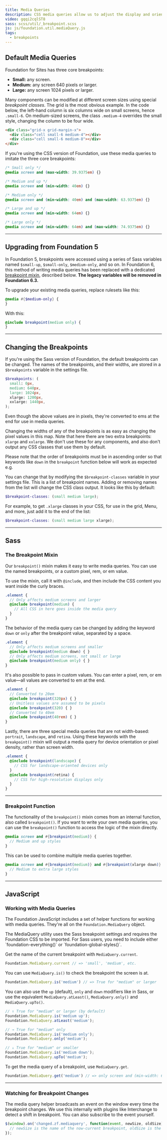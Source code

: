```yaml
---
title: Media Queries
description: CSS media queries allow us to adjust the display and orientation of content at different screen sizes.
video: gqqi2cqlST8
sass: scss/util/_breakpoint.scss
js: js/foundation.util.mediaQuery.js
tags:
  - breakpoints
---
```


<!-- <div class="callout training-callout">
  <p>Build better websites and apps, code cleaner, and become a better front-end developer with Foundation training. We're running two online webinar training sessions this month where we break down how to get the most out of Foundation and leap ahead skillwise.</p>
  <a href="https://zurb.com/university/courses" target="_blank"> Get registered →</a>
</div> -->

## Default Media Queries

Foundation for Sites has three core breakpoints:

- **Small:** any screen.
- **Medium:** any screen 640 pixels or larger.
- **Large:** any screen 1024 pixels or larger.

Many components can be modified at different screen sizes using special *breakpoint classes*. The grid is the most obvious example. In the code below, the left-hand column is six columns wide on small screens, hence `.small-6`. On medium-sized screens, the class `.medium-4` overrides the small style, changing the column to be four wide.

```html
<div class="grid-x grid-margin-x">
  <div class="cell small-6 medium-4"></div>
  <div class="cell small-6 medium-8"></div>
</div>
```

If you're using the CSS version of Foundation, use these media queries to imitate the three core breakpoints:

```css
/* Small only */
@media screen and (max-width: 39.9375em) {}

/* Medium and up */
@media screen and (min-width: 40em) {}

/* Medium only */
@media screen and (min-width: 40em) and (max-width: 63.9375em) {}

/* Large and up */
@media screen and (min-width: 64em) {}

/* Large only */
@media screen and (min-width: 64em) and (max-width: 74.9375em) {}
```

---

## Upgrading from Foundation 5

In Foundation 5, breakpoints were accessed using a series of Sass variables named `$small-up`, `$small-only`, `$medium-only`, and so on. In Foundation 6, this method of writing media queries has been replaced with a dedicated [breakpoint mixin](#the-breakpoint-mixin), described below. **The legacy variables will be removed in Foundation 6.3.**

To upgrade your existing media queries, replace rulesets like this:

```scss
@media #{$medium-only} {
}
```

With this:

```scss
@include breakpoint(medium only) {
}
```

---

## Changing the Breakpoints

If you're using the Sass version of Foundation, the default breakpoints can be changed. The names of the breakpoints, and their widths, are stored in a `$breakpoints` variable in the settings file.

```scss
$breakpoints: (
  small: 0px,
  medium: 640px,
  large: 1024px,
  xlarge: 1200px,
  xxlarge: 1440px,
);
```

<div class="primary callout">
  <p>Even though the above values are in pixels, they're converted to ems at the end for use in media queries.</p>
</div>

Changing the widths of any of the breakpoints is as easy as changing the pixel values in this map. Note that here there are two extra breakpoints: `xlarge` and `xxlarge`. We don't use these for any components, and also don't output any CSS classes that use them by default.

Please note that the order of breakpoints must be in ascending order so that keywords like `down` in the `breakpoint` function below will work as expected e.g.


You can change that by modifying the `$breakpoint-classes` variable in your settings file. This is a list of breakpoint names. Adding or removing names from the list will change the CSS class output. It looks like this by default:

```scss
$breakpoint-classes: (small medium large);
```

For example, to get `.xlarge` classes in your CSS, for use in the grid, Menu, and more, just add it to the end of the list:

```scss
$breakpoint-classes: (small medium large xlarge);
```

---

## Sass

### The Breakpoint Mixin

Our `breakpoint()` mixin makes it easy to write media queries. You can use the named breakpoints, or a custom pixel, rem, or em value.

To use the mixin, call it with `@include`, and then include the CSS content you want inside the curly braces.

```scss
.element {
  // Only affects medium screens and larger
  @include breakpoint(medium) {
    // All CSS in here goes inside the media query
  }
}
```

The behavior of the media query can be changed by adding the keyword `down` or `only` after the breakpoint value, separated by a space.

```scss
.element {
  // Only affects medium screens and smaller
  @include breakpoint(medium down) { }
  // Only affects medium screens, not small or large
  @include breakpoint(medium only) { }
}
```

It's also possible to pass in custom values. You can enter a pixel, rem, or em value&mdash;all values are converted to em at the end.

```scss
.element {
  // Converted to 20em
  @include breakpoint(320px) { }
  // Unitless values are assumed to be pixels
  @include breakpoint(320) { }
  // Converted to 40em
  @include breakpoint(40rem) { }
}
```

Lastly, there are three special media queries that are not width-based: `portrait`, `landscape`, and `retina`. Using these keywords with the `breakpoint()` mixin will output a media query for device orientation or pixel density, rather than screen width.

```scss
.element {
  @include breakpoint(landscape) {
    // CSS for landscape-oriented devices only
  }
  @include breakpoint(retina) {
    // CSS for high-resolution displays only
  }
}
```

---

### Breakpoint Function

The functionality of the `breakpoint()` mixin comes from an internal function, also called `breakpoint()`. If you want to write your own media queries, you can use the `breakpoint()` function to access the logic of the mixin directly.

```scss
@media screen and #{breakpoint(medium)} {
  // Medium and up styles
}
```

This can be used to combine multiple media queries together.

```scss
@media screen and #{breakpoint(medium)} and #{breakpoint(xlarge down)} {
  // Medium to extra large styles
}
```

---

## JavaScript

### Working with Media Queries

The Foundation JavaScript includes a set of helper functions for working with media queries. They're all on the `Foundation.MediaQuery` object.

<div class="callout warning">
  The MediaQuery utility uses the Sass breakpoint settings and requires the Foundation CSS to be imported. For Sass users, you need to include either `foundation-everything()` or `foundation-global-styles()`.
</div>

Get the name of the current breakpoint with `MediaQuery.current`.

```js
Foundation.MediaQuery.current // => 'small', 'medium', etc.
```

You can use `MediaQuery.is()` to check the breakpoint the screen is at.
```js
Foundation.MediaQuery.is('medium') // => True for "medium" or larger
```

You can also use the `up` (default), `only` and `down` modifiers like in Sass, or use the equivalent `MediaQuery.atLeast()`, `MediaQuery.only()` and `MediaQuery.upTo()`.
```js
// ↑ True for "medium" or larger (by default)
Foundation.MediaQuery.is('medium up');
Foundation.MediaQuery.atLeast('medium');

// → True for "medium" only
Foundation.MediaQuery.is('medium only');
Foundation.MediaQuery.only('medium');

// ↓ True for "medium" or smaller
Foundation.MediaQuery.is('medium down');
Foundation.MediaQuery.upTo('medium');
```

To get the media query of a breakpoint, use `MediaQuery.get`.

```js
Foundation.MediaQuery.get('medium') // => only screen and (min-width: 640px)
```

---

### Watching for Breakpoint Changes

The media query helper broadcasts an event on the window every time the breakpoint changes. We use this internally with plugins like Interchange to detect a shift in breakpoint. You can also subscribe to the event yourself.

```js
$(window).on('changed.zf.mediaquery', function(event, newSize, oldSize) {
  // newSize is the name of the now-current breakpoint, oldSize is the previous breakpoint
});
```
